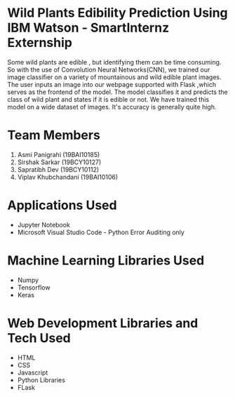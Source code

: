 # Wild Plants Edibility Prediction Using IBM Watson - SmartInternz Externship

Some wild plants are edible , but identifying them can be time consuming. So with the use of Convolution Neural Networks(CNN), we trained our image classifier on a variety of mountainous and wild edible plant images. The user inputs an image into our webpage  supported with Flask ,which serves as the frontend of the model. The model classifies it and predicts the class of wild plant and states if it is edible or not.
We have trained this model on a wide dataset of images. It's accuracy is generally quite high.

# Team Members
1. Asmi Panigrahi      (19BAI10185)
2. Sirshak Sarkar      (19BCY10127)
3. Sapratibh Dev       (19BCY10112)
4. Viplav Khubchandani (19BAI10106)

# Applications Used
* Jupyter Notebook
* Microsoft Visual Studio Code - Python Error Auditing only

# Machine Learning Libraries Used
* Numpy
* Tensorflow
* Keras

# Web Development Libraries and Tech Used
* HTML
* CSS
* Javascript
* Python Libraries
* FLask



